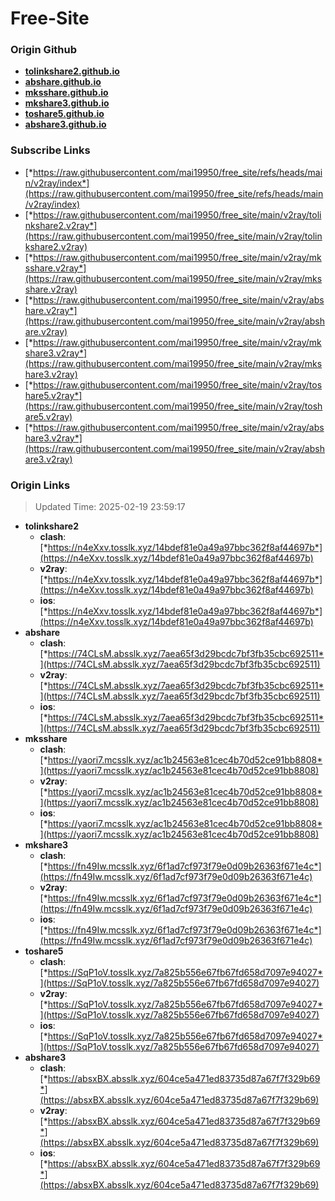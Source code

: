 # Free-Site

### Origin Github

- [**tolinkshare2.github.io**](https://github.com/tolinkshare2/tolinkshare2.github.io)
- [**abshare.github.io**](https://github.com/abshare/abshare.github.io)
- [**mksshare.github.io**](https://github.com/mksshare/mksshare.github.io)
- [**mkshare3.github.io**](https://github.com/mkshare3/mkshare3.github.io)
- [**toshare5.github.io**](https://github.com/toshare5/toshare5.github.io)
- [**abshare3.github.io**](https://github.com/abshare3/abshare3.github.io)

### Subscribe Links

- [*https://raw.githubusercontent.com/mai19950/free_site/refs/heads/main/v2ray/index*](https://raw.githubusercontent.com/mai19950/free_site/refs/heads/main/v2ray/index)
- [*https://raw.githubusercontent.com/mai19950/free_site/main/v2ray/tolinkshare2.v2ray*](https://raw.githubusercontent.com/mai19950/free_site/main/v2ray/tolinkshare2.v2ray)
- [*https://raw.githubusercontent.com/mai19950/free_site/main/v2ray/mksshare.v2ray*](https://raw.githubusercontent.com/mai19950/free_site/main/v2ray/mksshare.v2ray)
- [*https://raw.githubusercontent.com/mai19950/free_site/main/v2ray/abshare.v2ray*](https://raw.githubusercontent.com/mai19950/free_site/main/v2ray/abshare.v2ray)
- [*https://raw.githubusercontent.com/mai19950/free_site/main/v2ray/mkshare3.v2ray*](https://raw.githubusercontent.com/mai19950/free_site/main/v2ray/mkshare3.v2ray)
- [*https://raw.githubusercontent.com/mai19950/free_site/main/v2ray/toshare5.v2ray*](https://raw.githubusercontent.com/mai19950/free_site/main/v2ray/toshare5.v2ray)
- [*https://raw.githubusercontent.com/mai19950/free_site/main/v2ray/abshare3.v2ray*](https://raw.githubusercontent.com/mai19950/free_site/main/v2ray/abshare3.v2ray)

### Origin Links

> Updated Time: 2025-02-19 23:59:17

- **tolinkshare2**
  - **clash**: [*https://n4eXxv.tosslk.xyz/14bdef81e0a49a97bbc362f8af44697b*](https://n4eXxv.tosslk.xyz/14bdef81e0a49a97bbc362f8af44697b)
  - **v2ray**: [*https://n4eXxv.tosslk.xyz/14bdef81e0a49a97bbc362f8af44697b*](https://n4eXxv.tosslk.xyz/14bdef81e0a49a97bbc362f8af44697b)
  - **ios**: [*https://n4eXxv.tosslk.xyz/14bdef81e0a49a97bbc362f8af44697b*](https://n4eXxv.tosslk.xyz/14bdef81e0a49a97bbc362f8af44697b)
- **abshare**
  - **clash**: [*https://74CLsM.absslk.xyz/7aea65f3d29bcdc7bf3fb35cbc692511*](https://74CLsM.absslk.xyz/7aea65f3d29bcdc7bf3fb35cbc692511)
  - **v2ray**: [*https://74CLsM.absslk.xyz/7aea65f3d29bcdc7bf3fb35cbc692511*](https://74CLsM.absslk.xyz/7aea65f3d29bcdc7bf3fb35cbc692511)
  - **ios**: [*https://74CLsM.absslk.xyz/7aea65f3d29bcdc7bf3fb35cbc692511*](https://74CLsM.absslk.xyz/7aea65f3d29bcdc7bf3fb35cbc692511)
- **mksshare**
  - **clash**: [*https://yaori7.mcsslk.xyz/ac1b24563e81cec4b70d52ce91bb8808*](https://yaori7.mcsslk.xyz/ac1b24563e81cec4b70d52ce91bb8808)
  - **v2ray**: [*https://yaori7.mcsslk.xyz/ac1b24563e81cec4b70d52ce91bb8808*](https://yaori7.mcsslk.xyz/ac1b24563e81cec4b70d52ce91bb8808)
  - **ios**: [*https://yaori7.mcsslk.xyz/ac1b24563e81cec4b70d52ce91bb8808*](https://yaori7.mcsslk.xyz/ac1b24563e81cec4b70d52ce91bb8808)
- **mkshare3**
  - **clash**: [*https://fn49Iw.mcsslk.xyz/6f1ad7cf973f79e0d09b26363f671e4c*](https://fn49Iw.mcsslk.xyz/6f1ad7cf973f79e0d09b26363f671e4c)
  - **v2ray**: [*https://fn49Iw.mcsslk.xyz/6f1ad7cf973f79e0d09b26363f671e4c*](https://fn49Iw.mcsslk.xyz/6f1ad7cf973f79e0d09b26363f671e4c)
  - **ios**: [*https://fn49Iw.mcsslk.xyz/6f1ad7cf973f79e0d09b26363f671e4c*](https://fn49Iw.mcsslk.xyz/6f1ad7cf973f79e0d09b26363f671e4c)
- **toshare5**
  - **clash**: [*https://SqP1oV.tosslk.xyz/7a825b556e67fb67fd658d7097e94027*](https://SqP1oV.tosslk.xyz/7a825b556e67fb67fd658d7097e94027)
  - **v2ray**: [*https://SqP1oV.tosslk.xyz/7a825b556e67fb67fd658d7097e94027*](https://SqP1oV.tosslk.xyz/7a825b556e67fb67fd658d7097e94027)
  - **ios**: [*https://SqP1oV.tosslk.xyz/7a825b556e67fb67fd658d7097e94027*](https://SqP1oV.tosslk.xyz/7a825b556e67fb67fd658d7097e94027)
- **abshare3**
  - **clash**: [*https://absxBX.absslk.xyz/604ce5a471ed83735d87a67f7f329b69*](https://absxBX.absslk.xyz/604ce5a471ed83735d87a67f7f329b69)
  - **v2ray**: [*https://absxBX.absslk.xyz/604ce5a471ed83735d87a67f7f329b69*](https://absxBX.absslk.xyz/604ce5a471ed83735d87a67f7f329b69)
  - **ios**: [*https://absxBX.absslk.xyz/604ce5a471ed83735d87a67f7f329b69*](https://absxBX.absslk.xyz/604ce5a471ed83735d87a67f7f329b69)
